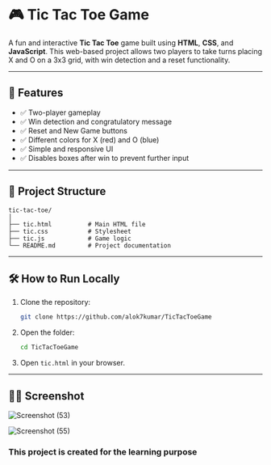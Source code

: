 # 🎮 Tic Tac Toe Game

A fun and interactive **Tic Tac Toe** game built using **HTML**, **CSS**, and **JavaScript**. This web-based project allows two players to take turns placing X and O on a 3x3 grid, with win detection and a reset functionality.

---

## 🚀 Features

- ✅ Two-player gameplay
- ✅ Win detection and congratulatory message
- ✅ Reset and New Game buttons
- ✅ Different colors for X (red) and O (blue)
- ✅ Simple and responsive UI
- ✅ Disables boxes after win to prevent further input

---

## 📁 Project Structure

```
tic-tac-toe/
│
├── tic.html          # Main HTML file
├── tic.css           # Stylesheet
├── tic.js            # Game logic
└── README.md         # Project documentation
```

---

## 🛠️ How to Run Locally

1. Clone the repository:
   ```bash
   git clone https://github.com/alok7kumar/TicTacToeGame
   ```
2. Open the folder:
   ```bash
   cd TicTacToeGame
   ```
3. Open `tic.html` in your browser.

---

## 🧑‍💻 Screenshot

![Screenshot (53)](https://github.com/user-attachments/assets/c647224e-a9c9-4629-8fe6-7a2af002e8b8)

![Screenshot (55)](https://github.com/user-attachments/assets/934803f4-38bb-48e3-a465-d6121413bd95)

### This project is created for the learning purpose
